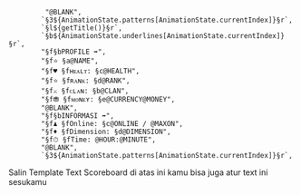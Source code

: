              "@BLANK",
            `§3${AnimationState.patterns[AnimationState.currentIndex]}§r`,
            `§l${getTitle()}§r`,
            `§b${AnimationState.underlines[AnimationState.currentIndex]}§r`,
            "§f§bPROFILE ➡",
            "§f⭐ §a@NAME",
            "§f♥ §fʜᴇᴀʟᴛ: §c@HEALTH",
            "§f⭐ §fʀᴀɴᴋ: §d@RANK",
            "§f⚔ §fᴄʟᴀɴ: §b@CLAN",
            "§f⛃ §fᴍᴏɴᴇʏ: §e@CURRENCY@MONEY",
            "@BLANK",
            "§f§bINFORMASI ➡",
            "§f♟ §fOnline: §c@ONLINE / @MAXON",
            "§f♦ §fDimension: §d@DIMENSION",
            "§f⏱ §fTime: @HOUR:@MINUTE",
            "@BLANK",
            `§3${AnimationState.patterns[AnimationState.currentIndex]}§r`,

Salin Template Text Scoreboard di atas ini
kamu bisa juga atur text ini sesukamu
